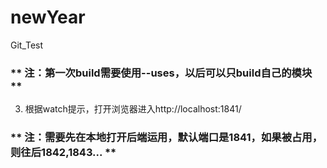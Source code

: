 # newYear
Git_Test
### ** 注：第一次build需要使用--uses，以后可以只build自己的模块 **
3. 根据watch提示，打开浏览器进入http://localhost:1841/
### ** 注：需要先在本地打开后端运用，默认端口是1841，如果被占用，则往后1842,1843... **